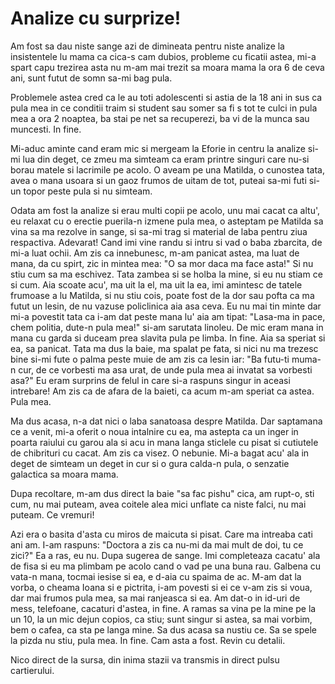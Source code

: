 # Analize cu surprize!

Am fost sa dau niste sange azi de dimineata pentru niste analize la insistentele lu mama ca cica-s cam dubios, probleme cu ficatii astea, mi-a spart capu trezirea asta nu m-am mai trezit sa moara mama la ora 6 de ceva ani, sunt futut de somn sa-mi bag pula.

Problemele astea cred ca le au toti adolescenti si astia de la 18 ani in sus ca pula mea in ce conditii traim si student sau somer sa fi s tot te culci in pula mea a ora 2 noaptea, ba stai pe net sa recuperezi, ba vi de la munca sau muncesti. In fine.

Mi-aduc aminte cand eram mic si mergeam la Eforie in centru la analize si-mi lua din deget, ce zmeu ma simteam ca eram printre singuri care nu-si borau matele si lacrimile pe acolo. O aveam pe una Matilda, o cunostea tata, avea o mana usoara si un gaoz frumos de uitam de tot, puteai sa-mi futi si-un topor peste pula si nu simteam.

Odata am fost la analize si erau multi copii pe acolo, unu mai cacat ca altu', eu relaxat cu o erectie puerila-n izmene pula mea, o asteptam pe Matilda sa vina sa ma rezolve in sange, si sa-mi trag si material de laba pentru ziua respactiva. Adevarat! Cand imi vine randu si intru si vad o baba zbarcita, de mi-a luat ochii. Am zis ca innebunesc, m-am panicat astea, ma luat de mana, da cu spirt, zic in mintea mea: "O sa mor daca ma face asta!" Si nu stiu cum sa ma eschivez. Tata zambea si se holba la mine, si eu nu stiam ce si cum. Aia scoate acu', ma uit la el, ma uit la ea, imi amintesc de tatele frumoase a lu Matilda, si nu stiu cois, poate fost de la dor sau pofta ca ma futut un lesin, de nu vazuse policlinica aia asa ceva. Eu nu mai tin minte dar mi-a povestit tata ca i-am dat peste mana lu' aia am tipat: "Lasa-ma in pace, chem politia, dute-n pula mea!" si-am sarutata linoleu. De mic eram mana in mana cu garda si duceam prea slavita pula pe limba. In fine. Aia sa speriat si ea, sa panicat. Tata ma dus la baie, ma spalat pe fata, si nici nu ma trezesc bine si-mi fute o palma peste muie de am zis ca lesin iar: "Ba futu-ti muma-n cur, de ce vorbesti ma asa urat, de unde pula mea ai invatat sa vorbesti asa?" Eu eram surprins de felul in care si-a raspuns singur in aceasi intrebare! Am zis ca de afara de la baieti, ca acum m-am speriat ca astea. Pula mea.

Ma dus acasa, n-a dat nici o laba sanatoasa despre Matilda. Dar saptamana ce a venit, mi-a oferit o noua intalnire cu ea, ma astepta ca un inger in poarta raiului cu garou ala si acu in mana langa sticlele cu pisat si cutiutele de chibrituri cu cacat. Am zis ca visez. O nebunie. Mi-a bagat acu' ala in deget de simteam un deget in cur si o gura calda-n pula, o senzatie galactica sa moara mama.

Dupa recoltare, m-am dus direct la baie "sa fac pishu" cica, am rupt-o, sti cum, nu mai puteam, avea coitele alea mici unflate ca niste falci, nu mai puteam. Ce vremuri!

Azi era o basita d'asta cu miros de maicuta si pisat. Care ma intreaba cati ani am. I-am raspuns: "Doctora a zis ca nu-mi da mai mult de doi, tu ce zici?" Ea a ras, eu nu. Dupa sugerea de sange. Imi completeaza cacatu' ala de fisa si eu ma plimbam pe acolo cand o vad pe una buna rau. Galbena cu vata-n mana, tocmai iesise si ea, e d-aia cu spaima de ac. M-am dat la vorba, o cheama Ioana si e pictrita, i-am povesti si ei ce v-am zis si voua, dar mai frumos pula mea, sa mai ranjeasca si ea. Am dat-o in id-uri de mess, telefoane, cacaturi d'astea, in fine. A ramas sa vina pe la mine pe la un 10, la un mic dejun copios, ca stiu; sunt singur si astea, sa mai vorbim, bem o cafea, ca sta pe langa mine. Sa dus acasa sa nustiu ce. Sa se spele la pizda nu stiu, pula mea. In fine. Cam asta a fost. Revin cu detalii.

Nico direct de la sursa, din inima stazii va transmis in direct pulsu cartierului.